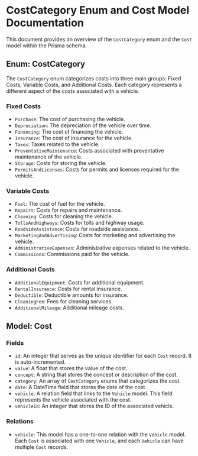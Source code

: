 # CostCategory Enum and Cost Model Documentation

This document provides an overview of the `CostCategory` enum and the `Cost` model within the Prisma schema.

## Enum: CostCategory

The `CostCategory` enum categorizes costs into three main groups: Fixed Costs, Variable Costs, and Additional Costs. Each category represents a different aspect of the costs associated with a vehicle.

### Fixed Costs

- `Purchase`: The cost of purchasing the vehicle.
- `Depreciation`: The depreciation of the vehicle over time.
- `Financing`: The cost of financing the vehicle.
- `Insurance`: The cost of insurance for the vehicle.
- `Taxes`: Taxes related to the vehicle.
- `PreventativeMaintenance`: Costs associated with preventative maintenance of the vehicle.
- `Storage`: Costs for storing the vehicle.
- `PermitsAndLicenses`: Costs for permits and licenses required for the vehicle.

### Variable Costs

- `Fuel`: The cost of fuel for the vehicle.
- `Repairs`: Costs for repairs and maintenance.
- `Cleaning`: Costs for cleaning the vehicle.
- `TollsAndHighways`: Costs for tolls and highway usage.
- `RoadsideAssistance`: Costs for roadside assistance.
- `MarketingAndAdvertising`: Costs for marketing and advertising the vehicle.
- `AdministrativeExpenses`: Administrative expenses related to the vehicle.
- `Commissions`: Commissions paid for the vehicle.

### Additional Costs

- `AdditionalEquipment`: Costs for additional equipment.
- `RentalInsurance`: Costs for rental insurance.
- `Deductible`: Deductible amounts for insurance.
- `CleaningFee`: Fees for cleaning services.
- `AdditionalMileage`: Additional mileage costs.

## Model: Cost

### Fields

- `id`: An integer that serves as the unique identifier for each `Cost` record. It is auto-incremented.
- `value`: A float that stores the value of the cost.
- `concept`: A string that stores the concept or description of the cost.
- `category`: An array of `CostCategory` enums that categorizes the cost.
- `date`: A DateTime field that stores the date of the cost.
- `vehicle`: A relation field that links to the `Vehicle` model. This field represents the vehicle associated with the cost.
- `vehicleId`: An integer that stores the ID of the associated vehicle.

### Relations

- `vehicle`: This model has a one-to-one relation with the `Vehicle` model. Each `Cost` is associated with one `Vehicle`, and each `Vehicle` can have multiple `Cost` records.